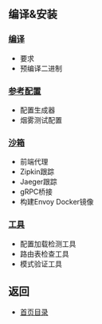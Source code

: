 ## 编译&安装

### [编译](Buildingandinstallation/Building.md)

* 要求
* 预编译二进制

### [参考配置](Buildingandinstallation/Referenceconfigurations.md)

* 配置生成器
* 烟雾测试配置

### [沙箱](Buildingandinstallation/Sandboxes.md)

* 前端代理
* Zipkin跟踪
* Jaeger跟踪
* gRPC桥接
* 构建Envoy Docker镜像

### [工具](Buildingandinstallation/Tools.md)

* 配置加载检测工具
* 路由表检查工具
* 模式验证工具

## 返回

* [首页目录](README.md)



